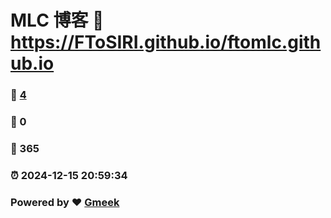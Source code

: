 # MLC 博客 :link: https://FToSIRI.github.io/ftomlc.github.io 
### :page_facing_up: [4](https://FToSIRI.github.io/ftomlc.github.io/tag.html) 
### :speech_balloon: 0 
### :hibiscus: 365 
### :alarm_clock: 2024-12-15 20:59:34 
### Powered by :heart: [Gmeek](https://github.com/Meekdai/Gmeek)
